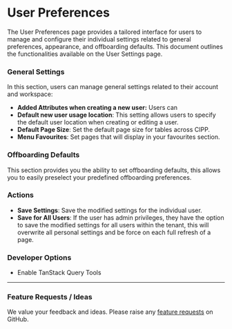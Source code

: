 # User Preferences

The User Preferences page provides a tailored interface for users to manage and configure their individual settings related to general preferences, appearance, and offboarding defaults. This document outlines the functionalities available on the User Settings page.

### General Settings

In this section, users can manage general settings related to their account and workspace:

* **Added Attributes when creating a new user:** Users can&#x20;
* **Default new user usage location**: This setting allows users to specify the default user location when creating or editing a user.
* **Default Page Size**: Set the default page size for tables across CIPP.
* **Menu Favourites**: Set pages that will display in your favourites section.

### Offboarding Defaults

This section provides you the ability to set offboarding defaults, this allows you to easily preselect your predefined offboarding preferences.

### Actions

* **Save Settings**: Save the modified settings for the individual user.
* **Save for All Users**: If the user has admin privileges, they have the option to save the modified settings for all users within the tenant, this will overwrite all personal settings and be force on each full refresh of a page.

### Developer Options

* Enable TanStack Query Tools

***

### Feature Requests / Ideas

We value your feedback and ideas. Please raise any [feature requests](https://github.com/KelvinTegelaar/CIPP/issues/new?assignees=\&labels=enhancement%2Cno-priority\&projects=\&template=feature.yml\&title=%5BFeature+Request%5D%3A+) on GitHub.
